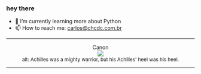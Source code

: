 ### hey there 

- :seedling: I’m currently learning more about Python
- :mailbox: How to reach me: carlos@chcdc.com.br


---


<!-- xkcd -->
<p align="center">Canon</br><img src=https://imgs.xkcd.com/comics/canon.png></br><font size =2>alt: Achilles was a mighty warrior, but his Achilles' heel was his heel.</br></font></p></table></p> 


<!-- xkcd -->
---
